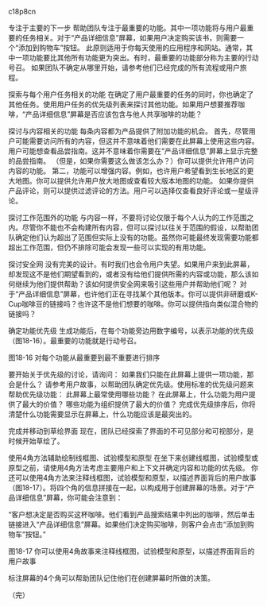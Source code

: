 c18p8cn

专注于主要的下一步
帮助团队专注于最重要的功能。其中一项功能将与用户最重要的任务相关。对于“产品详细信息”屏幕，如果用户决定购买该书，则需要一个“添加到购物车”按钮。
此原则适用于你每天使用的应用程序和网站。通常，其中一项功能要比其他所有功能更为突出。有时，最重要的功能部分称为主要的行动号召。
如果团队不确定从哪里开始，请参考他们已经完成的所有流程或用户旅程。

探索与每个用户任务相关的功能
在确定了用户最重要的任务的同时，你也确定了其他任务。使用用户任务的优先级列表来探讨其他功能。如果用户想要推荐咖啡，“产品详细信息”屏幕是否应该包含与他人共享咖啡的功能？

探讨与内容相关的功能
每条内容都为产品提供了附加功能的机会。
首先，尽管用户可能需要访问所有的内容，但这并不意味着他们需要在此屏幕上使用这些内容。用户可能想查看品尝指南。这并不意味着你需要在“产品详细信息”屏幕上显示完整的品尝指南。 （但是，如果你需要这么做该怎么办？）你可以提供允许用户访问内容的功能。
第二，功能可以增强内容。例如，也许用户希望看到生长地区的更大地图。你可以提供允许用户放大地图或查看较大版本地图的功能。
如果你提供产品评论，则可以提供过滤评论的方法。用户可以选择仅查看良好评论或一星级评论。

探讨工作范围外的功能
与内容一样，不要将讨论仅限于每个人认为的工作范围之内。尽管你不能也不会构建所有内容，但可以探讨以往关于范围的假设，以帮助团队确定他们认为超出了范围但实际上没有的功能。虽然你可能最终发现需要功能都超出工作范围，但仍不排除可能会发现一些可以实现的有用功能。

探讨安全网
没有完美的设计。有时我们也会令用户失望。如果用户来到此屏幕，却发现这不是他们期望看到的，或者没有给他们提供所需的内容或功能，那么该如何继续为他们提供帮助？该如何提供安全网来吸引这些用户并帮助他们呢？
对于“产品详细信息”屏幕，也许他们正在寻找某个其他版本。你可以提供非研磨或K-Cup咖啡豆的链接吗？也许这不是他们想要的咖啡。你可以提供指向类似混合物的链接吗？

确定功能优先级
生成功能后，在每个功能旁边用数字编号，以表示功能的优先级（图18-16）。最重要的功能就是行动号召。

图18-16
对每个功能从最重要到最不重要进行排序


要开始关于优先级的讨论，请询问：
如果我们只能在此屏幕上提供一项功能，那会是什么？
请参考用户故事，以帮助团队确定优先级。使用标准的优先级问题来帮助优先级功能：
此屏幕上最常使用哪些功能？
在此屏幕上，什么功能为用户提供了最大的价值？
哪些功能为组织提供了最大的价值？
完成优先级排序后，你将清楚什么功能需要显示在屏幕上，什么功能应该是最突出的。

完成并移动到草绘界面
现在，团队已经探索了界面的不可见部分和可视部分，是时候开始草绘了。

使用4角方法辅助绘制线框图、试验模型和原型
在坐下来创建线框图，试验模型或原型之前，请使用4角方法考虑主要用户和上下文并确定内容和功能的优先级。
你还可以使用4角方法来注释线框图，试验模型和原型，以描述界面背后的用户故事（图18-17）。将四个角的信息拼接在一起，以构成用于创建屏幕的场景。对于“产品详细信息”屏幕，你可能会注意到：

“客户想决定是否购买这杯咖啡。他们看到产品搜索结果中列出的咖啡，然后单击链接进入“产品详细信息”屏幕。如果他们决定购买咖啡，则客户会点击“添加到购物车”按钮。”




图18-17
你可以使用4角故事来注释线框图，试验模型和原型，以描述界面背后的用户故事

标注屏幕的4个角可以帮助团队记住他们在创建屏幕时所做的决策。

（完）
